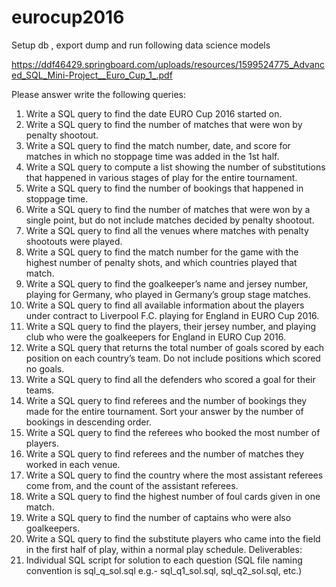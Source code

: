 # eurocup2016

Setup db , export dump and run following data science models


https://ddf46429.springboard.com/uploads/resources/1599524775_Advanced_SQL_Mini-Project__Euro_Cup_1_.pdf

Please answer write the following queries:
1. Write a SQL query to find the date EURO Cup 2016 started on.
2. Write a SQL query to find the number of matches that were won by penalty shootout.
3. Write a SQL query to find the match number, date, and score for matches in which
no stoppage time was added in the 1st half.
4. Write a SQL query to compute a list showing the number of substitutions that
happened in various stages of play for the entire tournament.
5. Write a SQL query to find the number of bookings that happened in stoppage time.
6. Write a SQL query to find the number of matches that were won by a single point, but
do not include matches decided by penalty shootout.
7. Write a SQL query to find all the venues where matches with penalty shootouts were
played.
8. Write a SQL query to find the match number for the game with the highest number of
penalty shots, and which countries played that match.
9. Write a SQL query to find the goalkeeper’s name and jersey number, playing for
Germany, who played in Germany’s group stage matches.
10. Write a SQL query to find all available information about the players under contract to
Liverpool F.C. playing for England in EURO Cup 2016.
11. Write a SQL query to find the players, their jersey number, and playing club who
were the goalkeepers for England in EURO Cup 2016.
12. Write a SQL query that returns the total number of goals scored by each position on
each country’s team. Do not include positions which scored no goals.
13. Write a SQL query to find all the defenders who scored a goal for their teams.
14. Write a SQL query to find referees and the number of bookings they made for the
entire tournament. Sort your answer by the number of bookings in descending order.
15. Write a SQL query to find the referees who booked the most number of players.
16. Write a SQL query to find referees and the number of matches they worked in each
venue.
17. Write a SQL query to find the country where the most assistant referees come from,
and the count of the assistant referees.
18. Write a SQL query to find the highest number of foul cards given in one match.
19. Write a SQL query to find the number of captains who were also goalkeepers.
20. Write a SQL query to find the substitute players who came into the field in the first
half of play, within a normal play schedule.
Deliverables:
1. Individual SQL script for solution to each question (SQL file naming convention is sql_q<question number>_sol.sql e.g.- sql_q1_sol.sql, sql_q2_sol.sql, etc.)


